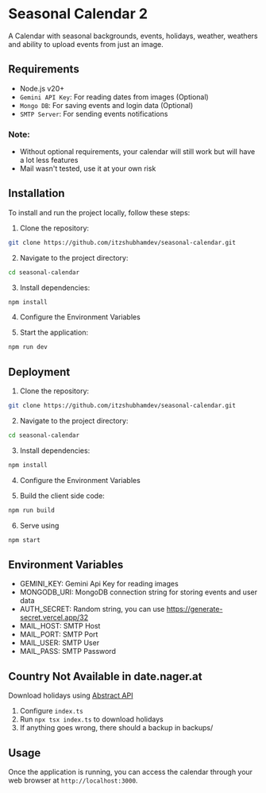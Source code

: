 # Seasonal Calendar 2

A Calendar with seasonal backgrounds, events, holidays, weather, weathers and ability to upload events from just an image.

## Requirements

- Node.js v20+
- `Gemini API Key`: For reading dates from images (Optional)
- `Mongo DB`: For saving events and login data (Optional)
- `SMTP Server`: For sending events notifications

### Note: 
- Without optional requirements, your calendar will still work but will have a lot less features
- Mail wasn't tested, use it at your own risk

## Installation

To install and run the project locally, follow these steps:

1. Clone the repository:

```bash
git clone https://github.com/itzshubhamdev/seasonal-calendar.git
```

2. Navigate to the project directory:

```bash
cd seasonal-calendar
```

3. Install dependencies:

```bash
npm install
```

4. Configure the Environment Variables

5. Start the application:

```bash
npm run dev
```

## Deployment

1. Clone the repository:

```bash
git clone https://github.com/itzshubhamdev/seasonal-calendar.git
```

2. Navigate to the project directory:

```bash
cd seasonal-calendar
```

3. Install dependencies:

```bash
npm install
```

4. Configure the Environment Variables

5. Build the client side code:

```bash
npm run build
```

6. Serve using

```bash
npm start
```

## Environment Variables

- GEMINI_KEY: Gemini Api Key for reading images
- MONGODB_URI:  MongoDB connection string for storing events and user data
- AUTH_SECRET: Random string, you can use https://generate-secret.vercel.app/32
- MAIL_HOST: SMTP Host
- MAIL_PORT: SMTP Port
- MAIL_USER: SMTP User
- MAIL_PASS: SMTP Password

## Country Not Available in date.nager.at

Download holidays using [Abstract API](holidays.abstractapi.com)

1. Configure `index.ts`
2. Run `npx tsx index.ts` to download holidays
3. If anything goes wrong, there should a backup in backups/

## Usage

Once the application is running, you can access the calendar through your web browser at `http://localhost:3000`.
